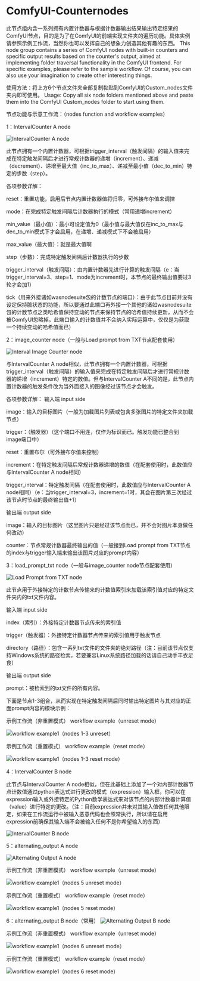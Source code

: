 # ComfyUI-Counternodes
此节点组内含一系列拥有内置计数器与根据计数器输出结果输出特定结果的ComfyUI节点，目的是为了在ComfyUI的前端实现文件夹的遍历功能。具体实例请参照示例工作流，当然你也可以发挥自己的想象力创造其他有趣的东西。
This node group contains a series of ComfyUI nodes with built-in counters and specific output results based on the counter's output, aimed at implementing folder traversal functionality in the ComfyUI frontend. For specific examples, please refer to the sample workflow. Of course, you can also use your imagination to create other interesting things.

使用方法：将上方6个节点文件夹全部复制黏贴到ComfyUI的Custom_nodes文件夹内即可使用。
Usage: Copy all six node folders mentioned above and paste them into the ComfyUI Custom_nodes folder to start using them.

节点功能与示意工作流：（nodes function and workflow examples）

1：IntervalCounter A node

![IntervalCounter A node](image/IntervalCounterA.png)

此节点拥有一个内置计数器，可根据trigger_interval（触发间隔）的输入值来完成在特定触发间隔后才进行常规计数器的递增（increment）、递减（decrement）、递增至最大值（inc_to_max）、递减至最小值（dec_to_min）特定的步数（step）。

各项参数详解：

reset：重置功能，启用后节点内置计数器值将归零，可外接布尔值来调控

mode：在完成特定触发间隔后计数器执行的模式（常用递增increment）

min_value（最小值）：最小可设定值为0（最小值与最大值仅在inc_to_max与dec_to_min模式下才会启用，在递增、递减模式下不会被启用）

max_value（最大值）：就是最大值啊

step（步数）：完成特定触发间隔后计数器执行的步数

trigger_interval（触发间隔）：由内置计数器先进行计算的触发间隔（e：当trigger_interval=3、step=1、mode为increment时，本节点的最终输出值要过3轮才会加1）

tick（用来外接诸如wasnodesuite包的计数节点的端口）：由于此节点目前并没有设定保持脏状态的功能，所以要通过此端口再外接一个其他的诸如wasnodesuite包的计数节点之类哈希值保持变动的节点来保持节点的哈希值持续更新，从而不会被ComfyUI忽略掉，此端口输入的计数值并不会纳入实际运算中，仅仅是为获取一个持续变动的哈希值而已）

2：image_counter node（一般与Load prompt from TXT节点配套使用）

![Interval Image Counter node](image/IntervalImageCounter.png)

与IntervalCounter A node相似，此节点拥有一个内置计数器，可根据trigger_interval（触发间隔）的输入值来完成在特定触发间隔后才进行常规计数器的递增（increment）特定的数值。但与IntervalCounter A不同的是，此节点内置计数器的触发条件改为当外面接入的图像经过该节点才会触发。

各项参数详解：
输入端 input side

image：输入的目标图片（一般为加载图片列表或包含多张图片的特定文件夹加载节点）

trigger：（触发器）（这个端口不用连，仅作为标识而已。触发功能已整合到image端口中）

reset：重置布尔（可外接布尔值来控制）

increment：在特定触发间隔后常规计数器递增的数值（在配套使用时，此数值应与IntervalCounter A node相同）

trigger_interval：特定触发间隔（在配套使用时，此数值应与IntervalCounter A node相同）（e：当trigger_interval=3，increment=1时，其会在图片第三次经过该节点时节点的最终输出值+1）

输出端 output side

image：输入的目标图片（这里图片只是经过该节点而已，并不会对图片本身做任何改动）

counter：节点常规计数器最终输出的值（一般接到Load prompt from TXT节点的index与trigger输入端来输出该图片对应的prompt内容）

3：load_prompt_txt node（一般与image_counter node节点配套使用）

![Load Prompt from TXT node](image/LoadPromptfromTXT.png)

此节点用于外接特定的计数节点传输来的计数值索引来加载该索引值对应的特定文件夹内的txt文件内容。

输入端 input side

index（索引）：外接特定计数器节点传来的索引值

trigger（触发器）：外接特定计数器节点传来的索引值用于触发节点

directory（路径）：包含一系列txt文件的文件夹的绝对路径（注：目前该节点仅支持Windows系统的路径检索，若要兼容Linux系统路径加载的话请自己动手丰衣足食）

输出端 output side

prompt：被检索到的txt文件的所有内容。

下面是节点1-3组合，从而实现在特定触发间隔后同时输出特定图片与其对应的正面prompt内容的模块示例：

示例工作流（非重置模式） workflow example（unreset mode）

![workflow example1（nodes 1-3 unreset）](image/example1.png)

示例工作流（重置模式） workflow example（reset mode）

![workflow example1（nodes 1-3 reset mode）](image/example3.png)

4：IntervalCounter B node

此节点与IntervalCounter A node相似，但在此基础上添加了一个对内部计数器节点计数值通过python表达式进行更改的模式（expression）输入框，你可以在expression输入或外接特定的Python数学表达式来对该节点的内部计数器计算值（value）进行特定的更改。（注：目前expression并未对其输入值做任何其他限定，如果在工作流运行中被输入恶意代码也会照常执行，所以请在启用expression前确保其输入端不会被输入任何不是你希望输入的东西）

![IntervalCounter B node](image/IntervalCounterB.png)

5：alternating_output A node

![Alternating Output A node](image/AlternatingOutputA.png) 


示例工作流（非重置模式） workflow example（unreset mode）

![workflow example1（nodes 5 unreset mode）](image/example4.png)

示例工作流（重置模式） workflow example（reset mode）

![workflow example1（nodes 5 reset mode）](image/example5.png)

6：alternating_output B node（常用）
![Alternating Output B node](image/AlternatingOutputB.png)

示例工作流（非重置模式） workflow example（unreset mode）

![workflow example1（nodes 6 unreset mode）](image/example6.png)

示例工作流（重置模式） workflow example（reset mode）

![workflow example1（nodes 6 reset mode）](image/example7.png)




